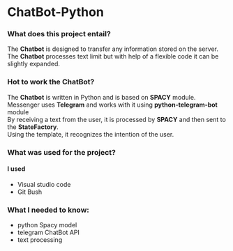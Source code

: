 # ChatBot-Python

### What does this project entail?

The <b>Chatbot</b> is designed to transfer any information stored on the server.<br>
The <b>Chatbot</b> processes text limit but with help of a flexible code it can be slightly expanded.<br>

### Hot to work the ChatBot?

The <b>Chatbot</b> is written in Python and is based on <b>SPACY</b> module.<br>
Messenger uses <b>Telegram</b> and works with it using <b>python-telegram-bot</b> module<br>
By receiving a text from the user, it is processed by <b>SPACY</b> and then sent to the <b>StateFactory</b>.<br>
Using the template, it recognizes the intention of the user.<br>

### What was used for the project?


#### I used

- Visual studio code
- Git Bush

### What I needed to know:

- python Spacy model
- telegram ChatBot API
- text processing

